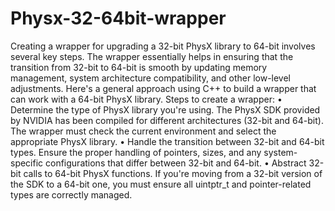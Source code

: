 # Physx-32-64bit-wrapper

Creating a wrapper for upgrading a 32-bit PhysX library to 64-bit involves several key steps. The wrapper essentially helps in ensuring that the transition from 32-bit to 64-bit is smooth by updating memory management, system architecture compatibility, and other low-level adjustments. Here's a general approach using C++ to build a wrapper that can work with a 64-bit PhysX library.
Steps to create a wrapper:
• Determine the type of PhysX library you're using. The PhysX SDK provided by NVIDIA has been compiled for different architectures (32-bit and 64-bit). The wrapper must check the current environment and select the appropriate PhysX library.
• Handle the transition between 32-bit and 64-bit types. Ensure the proper handling of pointers, sizes, and any system-specific configurations that differ between 32-bit and 64-bit.
• Abstract 32-bit calls to 64-bit PhysX functions. If you're moving from a 32-bit version of the SDK to a 64-bit one, you must ensure all uintptr_t and pointer-related types are correctly managed.

